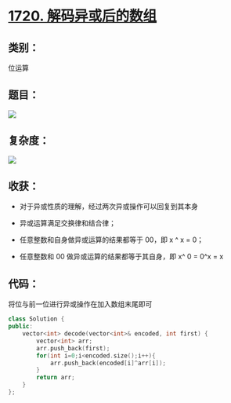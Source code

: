 # [1720. 解码异或后的数组](https://leetcode-cn.com/problems/decode-xored-array/)

## 类别：

位运算

## 题目：

![](E:\代码库\leetcode\img\1720_1.PNG)

## 复杂度：

![](E:\代码库\leetcode\img\1720_2.PNG)

## 收获：

- 对于异或性质的理解，经过两次异或操作可以回复到其本身
- 异或运算满足交换律和结合律；

- 任意整数和自身做异或运算的结果都等于 00，即 x ^ x = 0；
- 任意整数和 00 做异或运算的结果都等于其自身，即 x^ 0 = 0^x = x

## 代码：

将位与前一位进行异或操作在加入数组末尾即可

```c++
class Solution {
public:
    vector<int> decode(vector<int>& encoded, int first) {
        vector<int> arr;
        arr.push_back(first);
        for(int i=0;i<encoded.size();i++){
            arr.push_back(encoded[i]^arr[i]);
        }
        return arr;
    }
};
```

